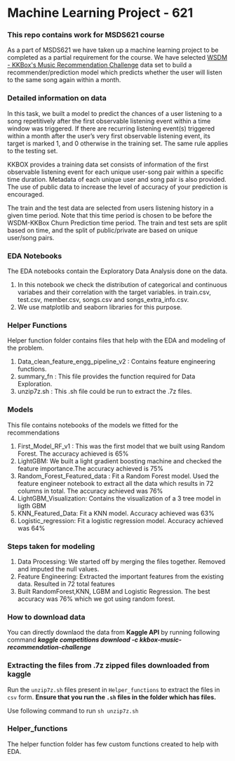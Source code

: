 # Machine Learning Project - 621
### This repo contains work for MSDS621 course 
As a part of MSDS621 we have taken up a machine learning project to be completed as a partial requirement for the course.
We have selected [WSDM - KKBox's Music Recommendation Challenge](https://www.kaggle.com/c/kkbox-music-recommendation-challenge) data set to build a recommender/prediction model which predicts whether the user will listen to the same song again within a month.

### Detailed information on data
In this task, we built a model to predict the chances of a user listening to a song repetitively after the first observable listening event within a time window was triggered. If there are recurring listening event(s) triggered within a month after the user’s very first observable listening event, its target is marked 1, and 0 otherwise in the training set. The same rule applies to the testing set.

KKBOX provides a training data set consists of information of the first observable listening event for each unique user-song pair within a specific time duration. Metadata of each unique user and song pair is also provided. The use of public data to increase the level of accuracy of your prediction is encouraged.

The train and the test data are selected from users listening history in a given time period. Note that this time period is chosen to be before the WSDM-KKBox Churn Prediction time period. The train and test sets are split based on time, and the split of public/private are based on unique user/song pairs.

### EDA Notebooks
The EDA notebooks contain the Exploratory Data Analysis done on the data. 
1. In this notebook we check the distribution of categorical and continuous variabes and their correlation with the target variables. in train.csv, test.csv, member.csv, songs.csv and songs_extra_info.csv.
2. We use matplotlib and seaborn libraries for this purpose.

### Helper Functions
Helper function folder contains files that help with the EDA and modeling of the problem.
1. Data_clean_feature_engg_pipeline_v2 : Contains feature engineering functions. 
2. summary_fn : This file provides the function required for Data Exploration.
3. unzip7z.sh : This .sh file could be run to extract the .7z files. 

### Models
This file contains notebooks of the models we fitted for the recommendations
1. First_Model_RF_v1 : This was the first model that we built using Random Forest. The accuracy achieved is 65%
2. LightGBM: We built a light gradient boosting machine and checked the feature importance.The accuracy achieved is 75%
3. Random_Forest_Featured_data :  Fit a Random Forest model. Used the feature engineer notebook to extract all the data which results in 72 columns in total. The accuracy achieved was 76%
4. LightGBM_Visualization: Contains the visualization of a 3 tree model in ligth GBM
5. KNN_Featured_Data: Fit a KNN model. Accuracy achieved was 63%
6. Logistic_regression: Fit a logistic regression model. Accuracy achieved was 64%


### Steps taken for modeling
1. Data Processing: We started off by merging the files together. Removed and imputed the null values.
2. Feature Engineering: Extracted the important features from the existing data. Resulted in 72 total features
3. Built RandomForest,KNN, LGBM and Logistic Regression. The best accuracy was 76% which we got using random forest.

### How to download data
You can directly downlaod the data from **Kaggle API** by running following command ***kaggle competitions download -c kkbox-music-recommendation-challenge***

### Extracting the files from .7z zipped files downloaded from kaggle
Run the `unzip7z.sh` files present in `Helper_functions` to extract the files in `csv` form. **Ensure that you run the `.sh` files in the folder which has files.**

Use following command to run `sh unzip7z.sh`

### Helper_functions
The helper function folder has few custom functions created to help with EDA.


